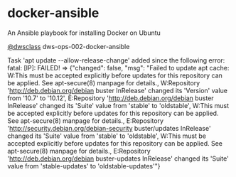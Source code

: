 # docker-ansible
An Ansible playbook for installing Docker on Ubuntu

[@dwsclass](https://github.com/dwsclass) dws-ops-002-docker-ansible

Task 'apt update --allow-release-change' added since the following error:
	fatal: [IP]: FAILED! => {"changed": false, "msg": "Failed to update apt cache: W:This must be accepted explicitly before updates for this repository can be applied. See apt-secure(8) manpage for details., W:Repository 'http://deb.debian.org/debian buster InRelease' changed its 'Version' value from '10.7' to '10.12', E:Repository 'http://deb.debian.org/debian buster InRelease' changed its 'Suite' value from 'stable' to 'oldstable', W:This must be accepted explicitly before updates for this repository can be applied. See apt-secure(8) manpage for details., E:Repository 'http://security.debian.org/debian-security buster/updates InRelease' changed its 'Suite' value from 'stable' to 'oldstable', W:This must be accepted explicitly before updates for this repository can be applied. See apt-secure(8) manpage for details., E:Repository 'http://deb.debian.org/debian buster-updates InRelease' changed its 'Suite' value from 'stable-updates' to 'oldstable-updates'"}
